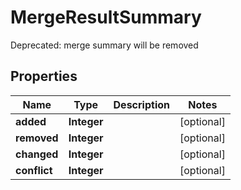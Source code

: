 

# MergeResultSummary

Deprecated: merge summary will be removed

## Properties

Name | Type | Description | Notes
------------ | ------------- | ------------- | -------------
**added** | **Integer** |  |  [optional]
**removed** | **Integer** |  |  [optional]
**changed** | **Integer** |  |  [optional]
**conflict** | **Integer** |  |  [optional]




